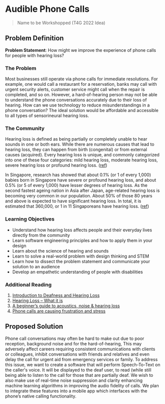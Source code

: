 # Audible Phone Calls

> Name to be Workshopped (T4G 2022 Idea)

## Problem Definition

**Problem Statement**: How might we improve the experience of phone calls for people with hearing loss?

### The Problem
Most businesses still operate via phone calls for immediate resolutions. For example, one would call a restaurant for a reservation, banks may call with urgent security alerts, customer service might call when the repair is completed, and so on. However, a hard-of-hearing person may not be able to understand the phone conversations accurately due to their loss of hearing. How can we use technology to reduce misunderstandings in a phone conversation? The ideal solution would be affordable and accessible to all types of sensorineural hearing loss.

### The Community
Hearing loss is defined as being partially or completely unable to hear sounds in one or both ears. While there are numerous causes that lead to hearing loss, they can happen from birth (congenital) or from external causes (acquired). Every hearing loss is unique, and commonly categorized into one of these four categories: mild hearing loss, moderate hearing loss, severe hearing loss or profound hearing loss. ([ref](https://sadeaf.org.sg/about-deafness/introduction/))

In Singapore, research has showed that about 0.1% (or 1 of every 1,000) babies born in Singapore have severe or profound hearing loss, and about 0.5% (or 5 of every 1,000) have lesser degrees of hearing loss. As the second fastest ageing nation in Asia after Japan, age-related hearing loss is becoming very common in our population. About 50% of those 80 years and above is expected to have significant hearing loss. In total, it is estimated that 360,000, or 1 in 11 Singaporeans have hearing loss. ([ref](https://www.gleneagles.com.sg/healthplus/article/hearing-loss))

### Learning Objectives
- Understand how hearing loss affects people and their everyday lives directly from the community
- Learn software engineering principles and how to apply them in your design
- Learn about the science of hearing and sounds
- Learn to solve a real-world problem with design thinking and STEM
- Learn how to dissect the problem statement and communicate your solution to an audience
- Develop an empathetic understanding of people with disabilities

### Additional Reading
1. [Introduction to Deafness and Hearing Loss](https://sadeaf.org.sg/about-deafness/introduction/)
2. [Hearing Loss – What it is](https://www.singhealth.com.sg/patient-care/conditions-treatments/hearing-loss)
3. [A beginner’s guide to acoustics, noise & hearing loss](https://www.ideasforears.org.uk/useful-info/acoustics-and-noise/)
4. [Phone calls are causing frustration and stress](https://www.ideasforears.org.uk/blog/phone-calls-are-causing-frustration-and-stress/)


## Proposed Solution
Phone call conversations may often be hard to make out due to poor reception, background noise and for the hard-of-hearing, This may adversely affect careers requiring consistent communications with clients or colleagues, inhibit conversations with friends and relatives and even delay the call for urgent aid from emergency services or family. To address this issue, we want to create a software that will perform Speech-To-Text on the caller's voice. It will be displayed to the deaf user, to read (while still being able to  listen to the call for those that are partially deaf. We wish to also make use of real-time noise suppression and clarity enhancing machine learning algorithms in improving the audio fidelity of calls. We plan to integrate these features into a mobile app which interfaces with the phone’s native calling functionality.

